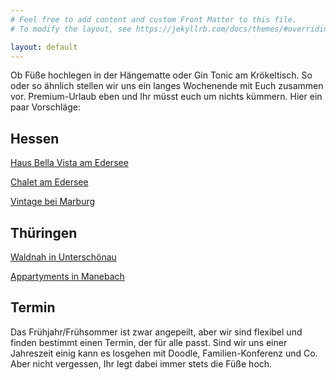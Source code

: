 ```yaml
---
# Feel free to add content and custom Front Matter to this file.
# To modify the layout, see https://jekyllrb.com/docs/themes/#overriding-theme-defaults

layout: default
---
```


Ob Füße hochlegen in der Hängematte oder Gin Tonic am Krökeltisch. So oder so ähnlich stellen wir uns ein langes Wochenende mit Euch zusammen vor. Premium-Urlaub eben und Ihr müsst euch um nichts kümmern. Hier ein paar Vorschläge:

## Hessen

[Haus Bella Vista am Edersee](https://www.edersee.com/de/ggv/ferienhaus-bella-vista?id=100809)

[Chalet am Edersee](https://www.airbnb.de/rooms/36844335?adults=6&infants=1&check_in=2022-05-05&check_out=2022-05-08&translate_ugc=false&federated_search_id=41a4943c-fea9-477b-acef-d23e689dd81a&source_impression_id=p3_1628182343_UEqYrwBze%2FydgdDQ&guests=1)

[Vintage bei Marburg](https://www.airbnb.de/rooms/16984717?adults=6&infants=1&check_in=2022-05-05&check_out=2022-05-08&federated_search_id=eba3dc7f-236e-43f2-ac66-c8b9eaf2bdb3&source_impression_id=p3_1627993645_7AMW5vBkXoYNVAaJ)

## Thüringen

[Waldnah in Unterschönau](https://www.airbnb.de/rooms/36869858?adults=6&infants=1&check_in=2022-05-05&check_out=2022-05-08&translate_ugc=false&federated_search_id=2eecd629-2f98-4d7c-aa93-381c4ca1064c&source_impression_id=p3_1627993513_aNfkyaTw1wbXpokn)

[Appartyments in Manebach](https://www.airbnb.de/rooms/15752453?adults=6&infants=1&check_in=2022-05-05&check_out=2022-05-08&federated_search_id=2787eca0-7484-4110-93a6-7f27d1bfb783&source_impression_id=p3_1627993608_9vlfq%2BH1%2BefOhb2K)

## Termin

Das Frühjahr/Frühsommer ist zwar angepeilt, aber wir sind flexibel und finden bestimmt einen Termin, der für alle passt. Sind wir uns einer Jahreszeit einig kann es losgehen mit Doodle, Familien-Konferenz und Co. Aber nicht vergessen, Ihr legt dabei immer stets die Füße hoch.
